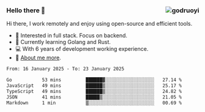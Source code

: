 ### Hello there 👋 <img align="right" src="https://github-readme-stats.vercel.app/api?username=godruoyi&show_icons=true" alt="godruoyi" />

Hi there, I work remotely and enjoy using open-source and efficient tools.

- 🔭 Interested in full stack. Focus on backend.
- 🌱 Currently learning Golang and Rust.
- 💻 With 6 years of development working experience.
- 👒 [About me more](https://godruoyi.com/posts/about-godruoyi).



<!--START_SECTION:waka-->

```txt
From: 16 January 2025 - To: 23 January 2025

Go           53 mins         ██████▓░░░░░░░░░░░░░░░░░░   27.14 %
JavaScript   49 mins         ██████▒░░░░░░░░░░░░░░░░░░   25.17 %
TypeScript   49 mins         ██████▒░░░░░░░░░░░░░░░░░░   24.82 %
JSON         41 mins         █████▒░░░░░░░░░░░░░░░░░░░   21.05 %
Markdown     1 min           ▒░░░░░░░░░░░░░░░░░░░░░░░░   00.69 %
```

<!--END_SECTION:waka-->
